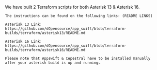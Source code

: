 

We have built 2 Terraform scripts for both Asterisk 13 & Asterisk 16.  
```
The instructions can be found on the following links: (README LINKS)

Asterisk 13 Link:
https://github.com/dOpensource/app_swift/blob/terraform-builds/terraform/asterisk13/README.md

Asterisk 16 Link:
https://github.com/dOpensource/app_swift/blob/terraform-builds/terraform/asterisk16/README.md

Please note that Appswift & Cepestral have to be installed manually after your asterisk build is up and running. 


```



